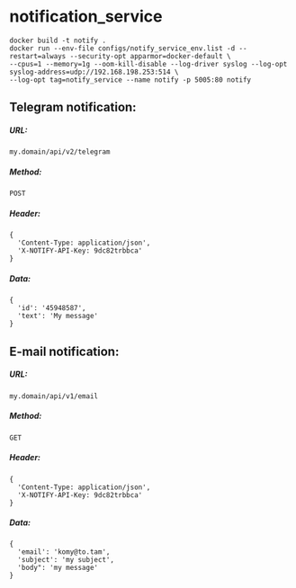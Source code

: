 # notification_service
```
docker build -t notify .
docker run --env-file configs/notify_service_env.list -d --restart=always --security-opt apparmor=docker-default \
--cpus=1 --memory=1g --oom-kill-disable --log-driver syslog --log-opt syslog-address=udp://192.168.198.253:514 \
--log-opt tag=notify_service --name notify -p 5005:80 notify
```
## Telegram notification:
##### URL:
```
my.domain/api/v2/telegram
```
##### Method: 
```
POST
```
##### Header:
```
{
  'Content-Type: application/json',
  'X-NOTIFY-API-Key: 9dc82trbbca'
}
```
##### Data:
```
{
  'id': '45948587',
  'text': 'My message'
}
```  
## E-mail notification:
##### URL:
```
my.domain/api/v1/email
```
##### Method: 
```
GET
```
##### Header:
```
{
  'Content-Type: application/json',
  'X-NOTIFY-API-Key: 9dc82trbbca'
}
```
##### Data:
```
{
  'email': 'komy@to.tam',
  'subject': 'my subject',
  'body": 'my message'
}
```
